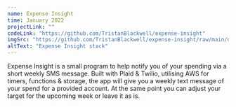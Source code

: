 ```yaml
---
name: Expense Insight
time: January 2022
projectLink: ""
codeLink: "https://github.com/TristanBlackwell/expense-insight"
imgSrc: "https://github.com/TristanBlackwell/expense-insight/raw/main/docs/images/expense-insight.PNG"
altText: "Expense Insight stack"
---
```


Expense Insight is a small program to help notify you of your spending via a short weekly SMS message. Built with Plaid & Twilio, utilising AWS for timers, functions & storage, the app will give you a weekly text message of your spend for a provided account. At the same point you can adjust your target for the upcoming week or leave it as is.
